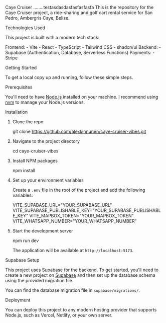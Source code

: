 Caye Cruiser ........testasdasdasfasfasfasfa
This is the repository for the Caye Cruiser project, a ride-sharing and golf cart rental service for San Pedro, Ambergris Caye, Belize.

Technologies Used

This project is built with a modern tech stack:

Frontend:
    -   Vite
    -   React
    -   TypeScript
    -   Tailwind CSS
    -   shadcn/ui
Backend:
    -   Supabase (Authentication, Database, Serverless Functions)
Payments:
    -   Stripe

Getting Started

To get a local copy up and running, follow these simple steps.

Prerequisites

You'll need to have [Node.js](https://nodejs.org/) installed on your machine. I recommend using [nvm](https://github.com/nvm-sh/nvminstalling-and-updating) to manage your Node.js versions.

Installation

1.  Clone the repo
    
    git clone <https://github.com/alexkinnunen/caye-cruiser-vibes.git>
    
2.  Navigate to the project directory
    
    cd caye-cruiser-vibes
    
3.  Install NPM packages
    
    npm install
    
4.  Set up your environment variables

    Create a `.env` file in the root of the project and add the following variables:

    
    VITE_SUPABASE_URL="YOUR_SUPABASE_URL"
    VITE_SUPABASE_PUBLISHABLE_KEY="YOUR_SUPABASE_PUBLISHABLE_KEY"
    VITE_MAPBOX_TOKEN="YOUR_MAPBOX_TOKEN"
    VITE_WHATSAPP_NUMBER="YOUR_WHATSAPP_NUMBER"
    

5.  Start the development server
    
    npm run dev
    

    The application will be available at `http://localhost:5173`.

Supabase Setup

This project uses Supabase for the backend. To get started, you'll need to create a new project on [Supabase](https://supabase.com/) and then set up the database schema using the provided migration file.

You can find the database migration file in `supabase/migrations/`.

Deployment

You can deploy this project to any modern hosting provider that supports Node.js, such as Vercel, Netlify, or your own server.